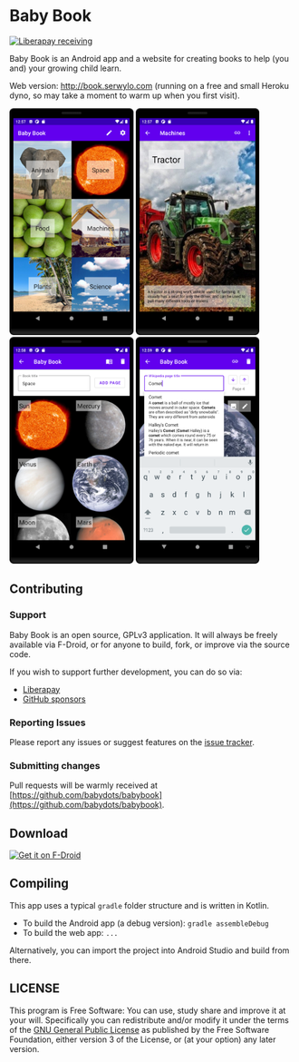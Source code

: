 # Baby Book

[![Liberapay receiving](https://img.shields.io/liberapay/receives/BabyDots)](https://liberapay.com/BabyDots/donate)

Baby Book is an Android app and a website for creating books to help (you and) your growing child learn.

Web version: http://book.serwylo.com (running on a free and small Heroku dyno, so may take a moment to warm up when you first visit).

<img src="./fastlane/metadata/android/en-US/images/phoneScreenshots/01_book_list.png" alt="Screenshot of android app showing the main booklist" height="400"/> <img src="./fastlane/metadata/android/en-US/images/phoneScreenshots/02_page_a.png" alt="Screenshot of android app showing a book page about tractors" height="400"> <img src="./fastlane/metadata/android/en-US/images/phoneScreenshots/03_edit_book.png" alt="Screenshot of android app showing a book being edited with all pages visible." height="400"> <img src="./fastlane/metadata/android/en-US/images/phoneScreenshots/04_edit_page_b.png" alt="Screenshot of android app searching wiki for a new page to add" height="400"/>

## Contributing

### Support

Baby Book is an open source, GPLv3 application. It will always be freely available via F-Droid, or for anyone to build, fork, or improve via the source code.

If you wish to support further development, you can do so via:

* [Liberapay](https://liberapay.com/BabyDots/donate)
* [GitHub sponsors](https://github.com/sponsors/pserwylo)

### Reporting Issues

Please report any issues or suggest features on the [issue tracker](https://github.com/babydots/babybook/issues).

### Submitting changes

Pull requests will be warmly received at [https://github.com/babydots/babybook](https://github.com/babydots/babybook).

## Download

[<img src="https://fdroid.gitlab.io/artwork/badge/get-it-on.png"
     alt="Get it on F-Droid"
     height="80">](https://f-droid.org/packages/com.serwylo.babybook/)

## Compiling

This app uses a typical `gradle` folder structure and is written in Kotlin.

 * To build the Android app (a debug version): `gradle assembleDebug`
 * To build the web app: `...`

Alternatively, you can import the project into Android Studio and build from there.

## LICENSE

This program is Free Software: You can use, study share and improve it at your will. Specifically you can redistribute and/or modify it under the terms of the [GNU General Public License](https://www.gnu.org/licenses/gpl.html) as published by the Free Software Foundation, either version 3 of the License, or (at your option) any later version.
